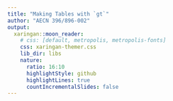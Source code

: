 ```yaml
---
title: "Making Tables with `gt`"
author: "AECN 396/896-002"
output:
  xaringan::moon_reader:
    # css: [default, metropolis, metropolis-fonts] 
    css: xaringan-themer.css 
    lib_dir: libs
    nature:
      ratio: 16:10
      highlightStyle: github
      highlightLines: true
      countIncrementalSlides: false
---
```

